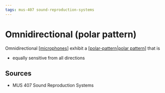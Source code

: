```yaml
---
tags: mus-407 sound-reproduction-systems
---
```


# Omnidirectional (polar pattern)

Omnidirectional [[microphones]] exhibit a [[polar-pattern|polar pattern]] that is

- equally sensitive from all directions

## Sources

- MUS 407 Sound Reproduction Systems

[//begin]: # "Autogenerated link references for markdown compatibility"
[microphones]: microphones "Microphones"
[polar-pattern|polar pattern]: polar-pattern "Polar pattern"
[//end]: # "Autogenerated link references"
